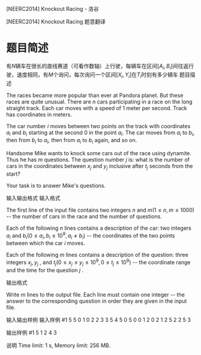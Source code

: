 



[NEERC2014] Knockout Racing - 洛谷














[NEERC2014] Knockout Racing
题意翻译
# 题目简述
有$N$辆车在很长的直线赛道（可看作数轴）上行驶，每辆车在区间$[A_i,B_i]$间往返行驶，速度相同，有$M$个询问，每次询问一个区间$[X_i,Y_i]$在$T_i$时刻有多少辆车
题目描述


The races became more popular than ever at Pandora planet. But these races are quite unusual. There are $n$ cars participating in a race on the long straight track. Each car moves with a speed of $1$ meter per second. Track has coordinates in meters.

The car number $i$ moves between two points on the track with coordinates $a_{i}$ and $b_{i}$ starting at the second $0$ in the point $a_{i}.$ The car moves from $a_{i}$ to $b_{i},$ then from $b_{i}$ to $a_{i},$ then from $a_{i}$ to $b_{i}$ again, and so on.

Handsome Mike wants to knock some cars out of the race using dynamite. Thus he has $m$ questions. The question number $j$ is: what is the number of cars in the coordinates between $x_{j}$ and $y_{j}$ inclusive after $t_{j}$ seconds from the start?

Your task is to answer Mike's questions.


输入输出格式
输入格式



The first line of the input file contains two integers $n$ and $m (1 \le n , m \le 1000)$ -- the number of cars in the race and the number of questions.

Each of the following $n$ lines contains a description of the car: two integers $a_{i}$ and $b_{i} (0 \le a_{i}, b_{i} \le 10^{9}, a_{i} ≠ b_{i})$ -- the coordinates of the two points between which the car $i$ moves.

Each of the following $m$ lines contains a description of the question: three integers $x_{j} , y_{j}$ , and $t_{j} (0 \le x_{j} \le y_{j} \le 10^{9}, 0 \le t_{j} \le 10^{9})$ -- the coordinate range and the time for the question $j$ .


输出格式



Write $m$ lines to the output file. Each line must contain one integer -- the answer to the corresponding question in order they are given in the input file.


输入输出样例
输入样例 #1
5 5
0 1
0 2
2 3
3 5
4 5
0 5 0
0 1 2
0 2 1
2 5 2
2 5 3

输出样例 #1
5
1
2
4
3

说明
Time limit: 1 s, Memory limit: 256 MB. 








